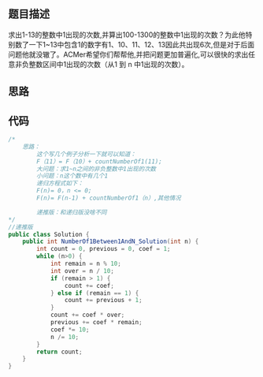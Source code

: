 ## 题目描述

求出1-13的整数中1出现的次数,并算出100-1300的整数中1出现的次数？为此他特别数了一下1~13中包含1的数字有1、10、11、12、13因此共出现6次,但是对于后面问题他就没辙了。ACMer希望你们帮帮他,并把问题更加普遍化,可以很快的求出任意非负整数区间中1出现的次数（从1 到 n 中1出现的次数）。

## 思路



## 代码

```java
/*
    思路：
        这个写几个例子分析一下就可以知道：
        F（11）= F（10）+ countNumberOf1(11);
        大问题：求1~n之间的非负整数中1出现的次数
        小问题：n这个数中有几个1
        递归方程式如下：
        F(n)= 0，n <= 0;
        F(n)= F(n-1) + countNumberOf1（n）,其他情况

        递推版：和递归版没啥不同
*/
//递推版
public class Solution {
    public int NumberOf1Between1AndN_Solution(int n) {
        int count = 0, previous = 0, coef = 1;
        while (n>0) {
            int remain = n % 10;
            int over = n / 10;
            if (remain > 1) {
                count += coef;
            } else if (remain == 1) {
                count += previous + 1;
            }
            count += coef * over;
            previous += coef * remain;
            coef *= 10;
            n /= 10;
        }
        return count;
    }
}
```

